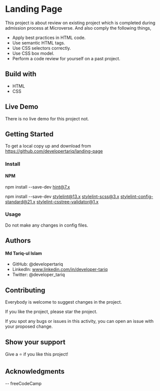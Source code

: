 # Landing Page

This project is about review on existing project which is completed during admission process at Microverse. And also comply the following things,

- Apply best practices in HTML code.
- Use semantic HTML tags.
- Use CSS selectors correctly.
- Use CSS box model.
- Perform a code review for yourself on a past project.


## Build with
- HTML
- CSS

## Live Demo
There is no live demo for this project not.


## Getting Started
To get a local copy up and download from https://github.com/developertariq/landing-page

### Install
#### NPM
npm install --save-dev hint@7.x

npm install --save-dev stylelint@13.x stylelint-scss@3.x stylelint-config-standard@21.x stylelint-csstree-validator@1.x

### Usage
Do not make any changes in config files.

## Authors
#### Md Tariq-ul Islam
- GitHub: @developertariq
- LinkedIn: www.linkedin.com/in/developer-tariq
- Twitter: @developer_tariq

## Contributing
Everybody is welcome to suggest changes in the project.

If you like the project, please star the project.

If you spot any bugs or issues in this activity, you can open an issue with your proposed change.

## Show your support
Give a ⭐️ if you like this project!

## Acknowledgments
-- freeCodeCamp

